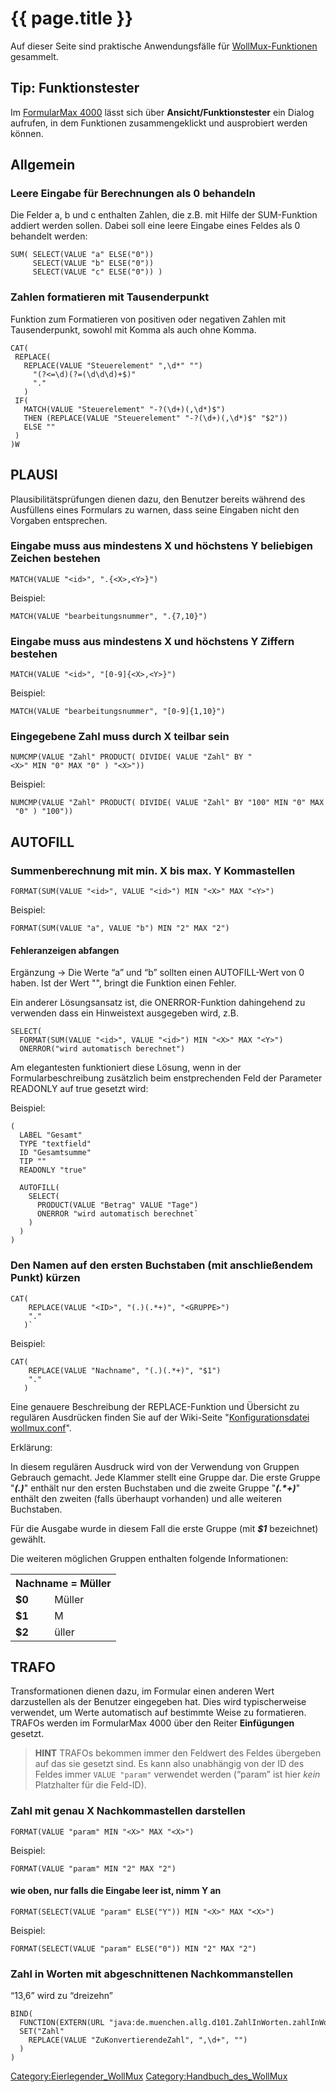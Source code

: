 # {{ page.title }}

Auf dieser Seite sind praktische Anwendungsfälle für [WollMux-Funktionen](Konfigurationsdatei_wollmux_conf.md#grundfunktionen) gesammelt.

## Tip: Funktionstester

Im [FormularMax 4000](FormularMax_4000.md) lässt sich über **Ansicht/Funktionstester** ein Dialog aufrufen, in dem Funktionen zusammengeklickt und ausprobiert werden können.

## Allgemein

### Leere Eingabe für Berechnungen als 0 behandeln

Die Felder a, b und c enthalten Zahlen, die z.B. mit Hilfe der SUM-Funktion addiert werden sollen. Dabei soll eine leere Eingabe eines Feldes als 0 behandelt werden:

```
SUM( SELECT(VALUE "a" ELSE("0"))
     SELECT(VALUE "b" ELSE("0"))
     SELECT(VALUE "c" ELSE("0")) )
```

### Zahlen formatieren mit Tausenderpunkt

Funktion zum Formatieren von positiven oder negativen Zahlen mit Tausenderpunkt, sowohl mit Komma als auch ohne Komma.

```
CAT(
 REPLACE(
   REPLACE(VALUE "Steuerelement" ",\d*" "")
     "(?<=\d)(?=(\d\d\d)+$)"
     "."
   )
 IF(
   MATCH(VALUE "Steuerelement" "-?(\d+)(,\d*)$")
   THEN (REPLACE(VALUE "Steuerelement" "-?(\d+)(,\d*)$" "$2"))
   ELSE ""
 )
)W
```

## PLAUSI

Plausibilitätsprüfungen dienen dazu, den Benutzer bereits während des Ausfüllens eines Formulars zu warnen, dass seine Eingaben nicht den Vorgaben entsprechen.

### Eingabe muss aus mindestens X und höchstens Y beliebigen Zeichen bestehen

`MATCH(VALUE "<id>", ".{<X>,<Y>}")`

Beispiel:

`MATCH(VALUE "bearbeitungsnummer", ".{7,10}")`

### Eingabe muss aus mindestens X und höchstens Y Ziffern bestehen

`MATCH(VALUE "<id>", "[0-9]{<X>,<Y>}")`

Beispiel:

`MATCH(VALUE "bearbeitungsnummer", "[0-9]{1,10}")`

### Eingegebene Zahl muss durch X teilbar sein

`NUMCMP(VALUE "Zahl" PRODUCT( DIVIDE( VALUE "Zahl" BY "<X>" MIN "0" MAX "0" ) "<X>"))`

Beispiel:

`NUMCMP(VALUE "Zahl" PRODUCT( DIVIDE( VALUE "Zahl" BY "100" MIN "0" MAX "0" ) "100"))`

## AUTOFILL

### Summenberechnung mit min. X bis max. Y Kommastellen

`FORMAT(SUM(VALUE "<id>", VALUE "<id>") MIN "<X>" MAX "<Y>")`

Beispiel:

`FORMAT(SUM(VALUE "a", VALUE "b") MIN "2" MAX "2")`

#### Fehleranzeigen abfangen

Ergänzung &rarr; Die Werte “a” und “b” sollten einen AUTOFILL-Wert von 0 haben. Ist der Wert "", bringt die Funktion einen Fehler.

Ein anderer Lösungsansatz ist, die ONERROR-Funktion dahingehend zu verwenden dass ein Hinweistext ausgegeben wird, z.B.

```
SELECT(
  FORMAT(SUM(VALUE "<id>", VALUE "<id>") MIN "<X>" MAX "<Y>")
  ONERROR("wird automatisch berechnet")

```

Am elegantesten funktioniert diese Lösung, wenn in der Formularbeschreibung zusätzlich beim enstprechenden Feld der Parameter READONLY auf true gesetzt wird:

Beispiel:

```
(
  LABEL "Gesamt"
  TYPE "textfield"
  ID "Gesamtsumme"
  TIP ""
  READONLY "true"

  AUTOFILL(
    SELECT(
      PRODUCT(VALUE "Betrag" VALUE "Tage")
      ONERROR "wird automatisch berechnet`
    )
  )
)
```

### Den Namen auf den ersten Buchstaben (mit anschließendem Punkt) kürzen

```
CAT(
    REPLACE(VALUE "<ID>", "(.)(.*+)", "<GRUPPE>")
    "."
   )`
```

Beispiel:

```
CAT(
    REPLACE(VALUE "Nachname", "(.)(.*+)", "$1")
    "."
   )
```

Eine genauere Beschreibung der REPLACE-Funktion und Übersicht zu regulären Ausdrücken finden Sie auf der Wiki-Seite "[Konfigurationsdatei wollmux.conf](Konfigurationsdatei_wollmux_conf.md#replace-argument-regex-repstr)".

Erklärung:

In diesem regulären Ausdruck wird von der Verwendung von Gruppen Gebrauch gemacht. Jede Klammer stellt eine Gruppe dar. Die erste Gruppe "***(.)***" enthält nur den ersten Buchstaben und die zweite Gruppe "***(.&ast;+)***" enthält den zweiten (falls überhaupt vorhanden) und alle weiteren Buchstaben.

Für die Ausgabe wurde in diesem Fall die erste Gruppe (mit ***\$1*** bezeichnet) gewählt.

Die weiteren möglichen Gruppen enthalten folgende Informationen:

<table border="0" width="200">
<tr>
<th colspan="2" align="center">Nachname = Müller
</th></tr>
<tr>
<td> <b>$0</b>
</td>
<td> Müller
</td></tr>
<tr>
<td> <b>$1</b>
</td>
<td> M
</td></tr>
<tr>
<td> <b>$2</b>
</td>
<td> üller
</td></tr></table>

## TRAFO

Transformationen dienen dazu, im Formular einen anderen Wert darzustellen als der Benutzer eingegeben hat. Dies wird typischerweise verwendet, um Werte automatisch auf bestimmte Weise zu formatieren. TRAFOs werden im FormularMax 4000 über den Reiter **Einfügungen** gesetzt.

> **HINT** TRAFOs bekommen immer den Feldwert des Feldes übergeben auf das sie gesetzt sind. Es kann also unabhängig von der ID des Feldes immer `VALUE "param"` verwendet werden (“param” ist hier *kein* Platzhalter für die Feld-ID).

### Zahl mit genau X Nachkommastellen darstellen

`FORMAT(VALUE "param" MIN "<X>" MAX "<X>")`

Beispiel:

`FORMAT(VALUE "param" MIN "2" MAX "2")`

#### wie oben, nur falls die Eingabe leer ist, nimm Y an

`FORMAT(SELECT(VALUE "param" ELSE("Y")) MIN "<X>" MAX "<X>")`

Beispiel:

`FORMAT(SELECT(VALUE "param" ELSE("0")) MIN "2" MAX "2")`

### Zahl in Worten mit abgeschnittenen Nachkommanstellen

“13,6” wird zu “dreizehn”

```
BIND(
  FUNCTION(EXTERN(URL "java:de.muenchen.allg.d101.ZahlInWorten.zahlInWorten" PARAMS("Zahl")))
  SET("Zahl"
    REPLACE(VALUE "ZuKonvertierendeZahl", ",\d+", "")
  )
)
```

<Category:Eierlegender_WollMux> <Category:Handbuch_des_WollMux>
